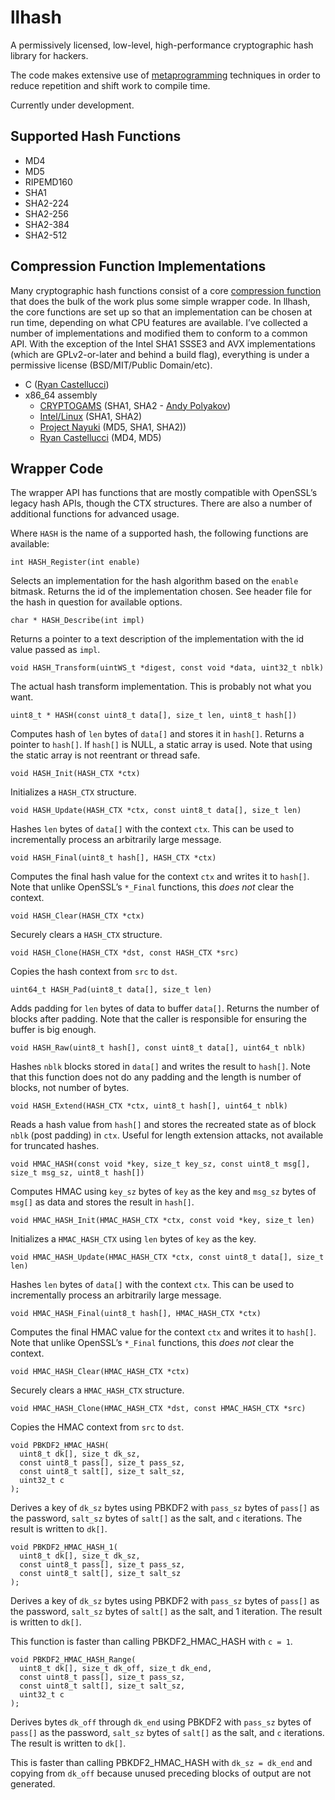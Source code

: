# llhash
A permissively licensed, low-level, high-performance cryptographic hash
library for hackers.

The code makes extensive use of
[metaprogramming](https://en.wikipedia.org/wiki/Metaprogramming)
techniques in order to reduce repetition and shift work to compile time.

Currently under development.

## Supported Hash Functions

* MD4
* MD5
* RIPEMD160
* SHA1
* SHA2-224
* SHA2-256
* SHA2-384
* SHA2-512

## Compression Function Implementations

Many cryptographic hash functions consist of a core
[compression function](https://en.wikipedia.org/wiki/One-way_compression_function)
that does the bulk of the work plus some simple wrapper code. In llhash, the
core functions are set up so that an implementation can be chosen at run time,
depending on what CPU features are available. I’ve collected a number of
implementations and modified them to conform to a common API. With the
exception of the Intel SHA1 SSSE3 and AVX implementations (which are
GPLv2-or-later and behind a build flag), everything is under a permissive
license (BSD/MIT/Public Domain/etc).

* C ([Ryan Castellucci](https://github.com/ryancdotorg))
* x86_64 assembly
    * [CRYPTOGAMS](https://github.com/dot-asm/cryptogams)
      (SHA1, SHA2 - [Andy Polyakov](https://github.com/dot-asm))
    * [Intel/Linux](https://github.com/torvalds/linux/tree/v5.12/arch/x86/crypto)
      (SHA1, SHA2)
    * [Project Nayuki](https://www.nayuki.io/category/x86)
      (MD5, SHA1, SHA2))
    * [Ryan Castellucci](https://github.com/ryancdotorg) (MD4, MD5)

## Wrapper Code

The wrapper API has functions that are mostly compatible with OpenSSL’s legacy
hash APIs, though the CTX structures. There are also a number of additional
functions for advanced usage.

Where `HASH` is the name of a supported hash, the following functions are
available:

`int HASH_Register(int enable)`

Selects an implementation for the hash algorithm based on the `enable`
bitmask. Returns the id of the implementation chosen. See header file for the
hash in question for available options.

`char * HASH_Describe(int impl)`

Returns a pointer to a text description of the implementation with the id
value passed as `impl`.

`void HASH_Transform(uintWS_t *digest, const void *data, uint32_t nblk)`

The actual hash transform implementation. This is probably not what you want.

`uint8_t * HASH(const uint8_t data[], size_t len, uint8_t hash[])`

Computes hash of `len` bytes of `data[]` and stores it in `hash[]`. Returns a
pointer to `hash[]`. If `hash[]` is NULL, a static array is used. Note that
using the static array is not reentrant or thread safe.

`void HASH_Init(HASH_CTX *ctx)`

Initializes a `HASH_CTX` structure.

`void HASH_Update(HASH_CTX *ctx, const uint8_t data[], size_t len)`

Hashes `len` bytes of `data[]` with the context `ctx`. This can be used to
incrementally process an arbitrarily large message.

`void HASH_Final(uint8_t hash[], HASH_CTX *ctx)`

Computes the final hash value for the context `ctx` and writes it to `hash[]`.
Note that unlike OpenSSL’s `*_Final` functions, this *does not* clear the
context.

`void HASH_Clear(HASH_CTX *ctx)`

Securely clears a `HASH_CTX` structure.

`void HASH_Clone(HASH_CTX *dst, const HASH_CTX *src)`

Copies the hash context from `src` to `dst`.

`uint64_t HASH_Pad(uint8_t data[], size_t len)`

Adds padding for `len` bytes of data to buffer `data[]`. Returns the number of
blocks after padding. Note that the caller is responsible for ensuring the
buffer is big enough.

`void HASH_Raw(uint8_t hash[], const uint8_t data[], uint64_t nblk)`

Hashes `nblk` blocks stored in `data[]` and writes the result to `hash[]`.
Note that this function does not do any padding and the length is number of
blocks, not number of bytes.

`void HASH_Extend(HASH_CTX *ctx, uint8_t hash[], uint64_t nblk)`

Reads a hash value from `hash[]` and stores the recreated state as of block
`nblk` (post padding) in `ctx`. Useful for length extension attacks, not
available for truncated hashes.

`void HMAC_HASH(const void *key, size_t key_sz, const uint8_t msg[], size_t msg_sz, uint8_t hash[])`

Computes HMAC using `key_sz` bytes of `key` as the key and `msg_sz` bytes of
`msg[]` as data and stores the result in `hash[]`.

`void HMAC_HASH_Init(HMAC_HASH_CTX *ctx, const void *key, size_t len)`

Initializes a `HMAC_HASH_CTX` using `len` bytes of `key` as the key.

`void HMAC_HASH_Update(HMAC_HASH_CTX *ctx, const uint8_t data[], size_t len)`

Hashes `len` bytes of `data[]` with the context `ctx`. This can be used to
incrementally process an arbitrarily large message.

`void HMAC_HASH_Final(uint8_t hash[], HMAC_HASH_CTX *ctx)`

Computes the final HMAC value for the context `ctx` and writes it to `hash[]`.
Note that unlike OpenSSL’s `*_Final` functions, this *does not* clear the
context.

`void HMAC_HASH_Clear(HMAC_HASH_CTX *ctx)`

Securely clears a `HMAC_HASH_CTX` structure.

`void HMAC_HASH_Clone(HMAC_HASH_CTX *dst, const HMAC_HASH_CTX *src)`

Copies the HMAC context from `src` to `dst`.

```
void PBKDF2_HMAC_HASH(
  uint8_t dk[], size_t dk_sz,
  const uint8_t pass[], size_t pass_sz,
  const uint8_t salt[], size_t salt_sz,
  uint32_t c
);
```

Derives a key of `dk_sz` bytes using PBKDF2 with `pass_sz` bytes of `pass[]`
as the password, `salt_sz` bytes of `salt[]` as the salt, and `c` iterations.
The result is written to `dk[]`.

```
void PBKDF2_HMAC_HASH_1(
  uint8_t dk[], size_t dk_sz,
  const uint8_t pass[], size_t pass_sz,
  const uint8_t salt[], size_t salt_sz
);
```

Derives a key of `dk_sz` bytes using PBKDF2 with `pass_sz` bytes of `pass[]`
as the password, `salt_sz` bytes of `salt[]` as the salt, and 1 iteration.
The result is written to `dk[]`.

This function is faster than calling PBKDF2_HMAC_HASH with `c = 1`.

```
void PBKDF2_HMAC_HASH_Range(
  uint8_t dk[], size_t dk_off, size_t dk_end,
  const uint8_t pass[], size_t pass_sz,
  const uint8_t salt[], size_t salt_sz,
  uint32_t c
);
```

Derives bytes `dk_off` through `dk_end` using PBKDF2 with `pass_sz` bytes of
`pass[]` as the password, `salt_sz` bytes of `salt[]` as the salt, and `c`
iterations. The result is written to `dk[]`.

This is faster than calling PBKDF2_HMAC_HASH with `dk_sz = dk_end` and copying
from `dk_off` because unused preceding blocks of output are not generated.

